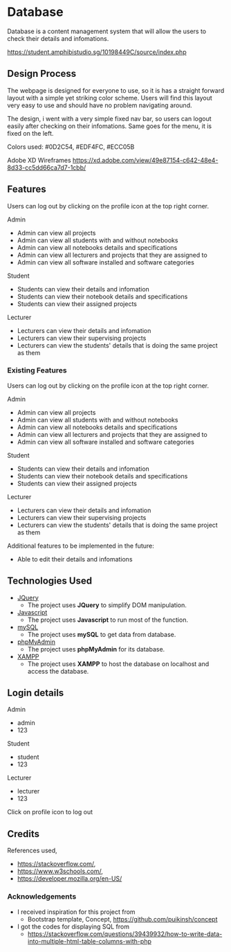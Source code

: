 # Database

Database is a content management system that will allow the users to check their details and infomations.

https://student.amphibistudio.sg/10198449C/source/index.php
 
## Design Process
 
The webpage is designed for everyone to use, so it is has a straight forward layout with a simple yet striking color scheme. 
Users will find this layout very easy to use and should have no problem navigating around.

The design, i went with a very simple fixed nav bar, so users can logout easily after checking on their infomations.
Same goes for the menu, it is fixed on the left.

Colors used:
#0D2C54, #EDF4FC, #ECC05B

Adobe XD Wireframes
https://xd.adobe.com/view/49e87154-c642-48e4-8d33-cc5dd66ca7d7-1cbb/

## Features

Users can log out by clicking on the profile icon at the top right corner.

Admin
 - Admin can view all projects
 - Admin can view all students with and without notebooks
 - Admin can view all notebooks details and specifications
 - Admin can view all lecturers and projects that they are assigned to
 - Admin can view all software installed and software categories

Student
 - Students can view their details and infomation
 - Students can view their notebook details and specifications
 - Students can view their assigned projects

Lecturer
 - Lecturers can view their details and infomation
 - Lecturers can view their supervising projects
 - Lecturers can view the students' details that is doing the same project as them

 
### Existing Features

Users can log out by clicking on the profile icon at the top right corner.

Admin
 - Admin can view all projects
 - Admin can view all students with and without notebooks
 - Admin can view all notebooks details and specifications
 - Admin can view all lecturers and projects that they are assigned to
 - Admin can view all software installed and software categories

Student
 - Students can view their details and infomation
 - Students can view their notebook details and specifications
 - Students can view their assigned projects

Lecturer
 - Lecturers can view their details and infomation
 - Lecturers can view their supervising projects
 - Lecturers can view the students' details that is doing the same project as them

Additional features to be implemented in the future:
- Able to edit their details and infomations

## Technologies Used

- [JQuery](https://jquery.com)
    - The project uses **JQuery** to simplify DOM manipulation.
- [Javascript](https://www.javascript.com/)
    - The project uses **Javascript** to run most of the function.
- [mySQL](https://www.mysql.com/)
    - The project uses **mySQL** to get data from database.
- [phpMyAdmin](https://www.phpmyadmin.net/)
    - The project uses **phpMyAdmin** for its database.
- [XAMPP](https://www.apachefriends.org/index.html)
    - The project uses **XAMPP** to host the database on localhost and access the database.

## Login details

Admin
- admin
- 123

Student
- student
- 123

Lecturer
- lecturer
- 123

Click on profile icon to log out

## Credits

References used,
- https://stackoverflow.com/, 
- https://www.w3schools.com/, 
- https://developer.mozilla.org/en-US/

### Acknowledgements

- I received inspiration for this project from
    - Bootstrap template, Concept, https://github.com/puikinsh/concept
- I got the codes for displaying SQL from
    - https://stackoverflow.com/questions/39439932/how-to-write-data-into-multiple-html-table-columns-with-php
